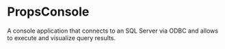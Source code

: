 # PropsConsole
A console application that connects to an SQL Server via ODBC and allows to execute and visualize query results.
